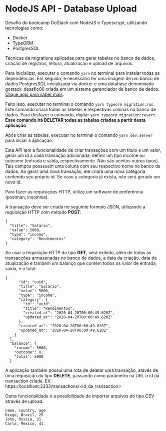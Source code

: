 # NodeJS API - Database Upload
Desafio do bootcamp GoStack com NodeJS e Typescrypt, utilizando tecnologias como: 
- Docker 
- TypeORM 
- PostgresSQL

Técnicas de migrations aplicadas para gerar tabelas no banco de dados, criação de registros, leitura, atualização e upload de arquivos.

Para inicializar,  executar o comando ``yarn`` no terminal para instalar todas as dependências. 
Em seguida, é necessário ter uma imagem de um banco de dados PostgresSQL inicializada via docker e uma database denominada gostack_desafio06 criada em um sistema gerenciador de banco de dados. [Clique aqui para saber mais](https://hub.docker.com/_/postgres).

Feito isso, executar no terminal o comando ``yarn typeorm migration:run``. Este comando criará todas as tabelas e respectivas colunas no banco de dados. Para desfazer o comando, digitar ``yarn typeorm migration:revert``. **Esse comando irá DELETAR todas as tabelas criadas a partir desta aplicação**

Após criar as tabelas, executar no terminal o comando ``yarn dev:server`` para inciar a aplicação.

Esta API tem a funcionalidade de criar transações com um título e um valor, gerar um id a cada transação adicionada, definir um tipo income ou outcome (entrada e saída, respectivamente. Não são aceitos outros tipos). Tais campos posssuem uma coluna com seu respectivo nome no banco de dados.
Ao gerar uma nova transação, ele criará uma nova categoria contendo seu próprio id. Se caso a categoria já exista, não será gerado um novo id.

Para fazer as requisições HTTP, utilize um software de preferência (postman, insomnia).

A transação deve ser criada no seguinte formato JSON, utilizando a requisição HTTP com método **POST**:
```
{
  "title": "Salário",
  "value": 5000,
  "type": "income",
  "category": "Rendimentos"
}
```

Ao usar a requisição HTTP do tipo **GET**, será exibido, além de todas as transacções armazenadas no banco de dados, a data da criação, data de atualização e também um balanço que contém todos os valor de entrada, saída, e o total:
```
{
      "id": "uuid",
      "title": "Salário",
      "value": 5000,
      "type": "income",
      "category": {
        "id": "uuid",
        "title": "Rendimentos",
        "created_at": "2020-04-20T00:00:49.620Z",
        "updated_at": "2020-04-20T00:00:49.620Z"
      },
      "created_at": "2020-04-20T00:00:49.620Z",
      "updated_at": "2020-04-20T00:00:49.620Z"
    }
  ],
  "balance": {
    "income": 5000,
    "outcome": 0,
    "total": 5000
  }
  ```
  
  A aplicação também possui uma rota de deletar uma transação, atavés de uma requisição do tipo **DELETE**, passando como parâmetro na URL o id da transaction criada.
  EX: https://localhost:3333/transactions/<id_da_transaction>
  
  Outra funcionalidade é a possibilidade de importar arquivos do tipo CSV através de upload.
  ```
  name, country, age
  Diego, Brazil, 25
  John, Russia, 31
  Carla, Mexico, 41
```


